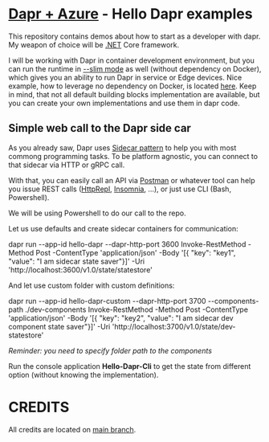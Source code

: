 # [Dapr + Azure](https://globalazure.net/sessions/250682) - Hello Dapr examples

This repository contains demos about how to start as a developer with dapr. My weapon of choice will be [.NET](https://dot.net) Core framework.

I will be working with Dapr in container development environment, but you can run the runtime in [--slim mode](https://docs.dapr.io/operations/hosting/self-hosted/self-hosted-no-docker/) as well (without dependency on Docker), which gives you an ability to run Dapr in service or Edge devices. 
Nice example, how to leverage no dependency on Docker, is located [here](https://github.com/dapr/samples/tree/master/hello-dapr-slim). Keep in mind, that not all default building blocks implementation are available, but you can
create your own implementations and use them in dapr code.

## Simple web call to the Dapr side car

As you already saw, Dapr uses [Sidecar pattern](https://docs.microsoft.com/en-us/azure/architecture/patterns/sidecar) to help you with most commong programming
tasks. To be platform agnostic, you can connect to that sidecar via HTTP or gRPC call.

With that, you can easily call an API via [Postman](https://www.postman.com/) or whatever tool can help you issue REST calls ([HttpRepl](https://github.com/dotnet/HttpRepl), [Insomnia](https://insomnia.rest/), ...), or just use CLI (Bash, Powershell).

We will be using Powershell to do our call to the repo.

Let us use defaults and create sidecar containers for communication:

dapr run --app-id hello-dapr --dapr-http-port 3600
Invoke-RestMethod -Method Post -ContentType 'application/json' -Body '[{ "key": "key1", "value": "I am sidecar state saver"}]' -Uri 'http://localhost:3600/v1.0/state/statestore'

And let use custom folder with custom definitions:

dapr run --app-id hello-dapr-custom --dapr-http-port 3700 --components-path ./dev-components
Invoke-RestMethod -Method Post -ContentType 'application/json' -Body '[{ "key": "key2", "value": "I am sidecar dev component state saver"}]' -Uri 'http://localhost:3700/v1.0/state/dev-statestore'

*Reminder: you need to specify folder path to the components*

Run the console application **Hello-Dapr-Cli** to get the state from different option (without knowing the implementation).

# CREDITS

All credits are located on [main branch](https://github.com/bovrhovn/gab-2021-dapr). 


